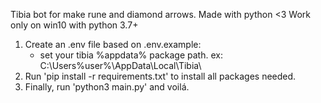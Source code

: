 Tibia bot for make rune and diamond arrows. Made with python <3
Work only on win10 with python 3.7+

1. Create an .env file based on .env.example:
   - set your tibia %appdata% package path. ex: C:\Users\%user%\AppData\Local\Tibia\
2. Run 'pip install -r requirements.txt' to install all packages needed.
3. Finally, run 'python3 main.py' and voilá.
